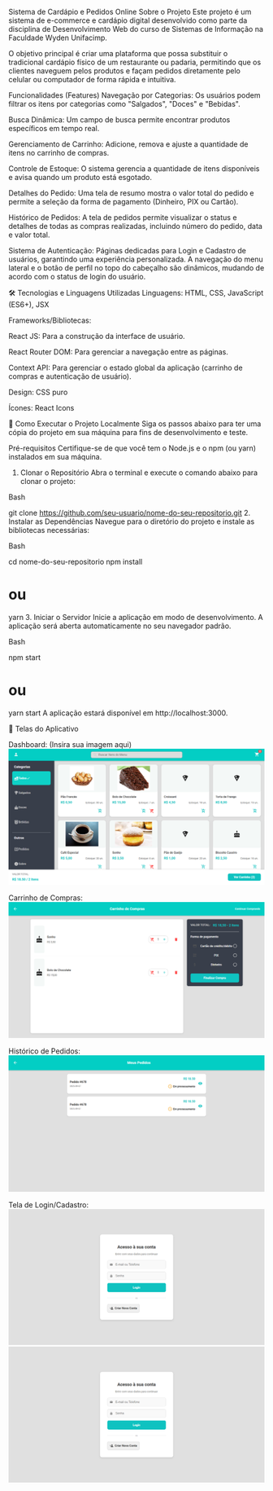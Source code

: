 Sistema de Cardápio e Pedidos Online
Sobre o Projeto
Este projeto é um sistema de e-commerce e cardápio digital desenvolvido como parte da disciplina de Desenvolvimento Web do curso de Sistemas de Informação na Faculdade Wyden Unifacimp.

O objetivo principal é criar uma plataforma que possa substituir o tradicional cardápio físico de um restaurante ou padaria, permitindo que os clientes naveguem pelos produtos e façam pedidos diretamente pelo celular ou computador de forma rápida e intuitiva.

Funcionalidades (Features)
Navegação por Categorias: Os usuários podem filtrar os itens por categorias como "Salgados", "Doces" e "Bebidas".

Busca Dinâmica: Um campo de busca permite encontrar produtos específicos em tempo real.

Gerenciamento de Carrinho: Adicione, remova e ajuste a quantidade de itens no carrinho de compras.

Controle de Estoque: O sistema gerencia a quantidade de itens disponíveis e avisa quando um produto está esgotado.

Detalhes do Pedido: Uma tela de resumo mostra o valor total do pedido e permite a seleção da forma de pagamento (Dinheiro, PIX ou Cartão).

Histórico de Pedidos: A tela de pedidos permite visualizar o status e detalhes de todas as compras realizadas, incluindo número do pedido, data e valor total.

Sistema de Autenticação: Páginas dedicadas para Login e Cadastro de usuários, garantindo uma experiência personalizada. A navegação do menu lateral e o botão de perfil no topo do cabeçalho são dinâmicos, mudando de acordo com o status de login do usuário.

🛠️ Tecnologias e Linguagens Utilizadas
Linguagens: HTML, CSS, JavaScript (ES6+), JSX

Frameworks/Bibliotecas:

React JS: Para a construção da interface de usuário.

React Router DOM: Para gerenciar a navegação entre as páginas.

Context API: Para gerenciar o estado global da aplicação (carrinho de compras e autenticação de usuário).

Design: CSS puro

Ícones: React Icons

🚀 Como Executar o Projeto Localmente
Siga os passos abaixo para ter uma cópia do projeto em sua máquina para fins de desenvolvimento e teste.

Pré-requisitos
Certifique-se de que você tem o Node.js e o npm (ou yarn) instalados em sua máquina.

1. Clonar o Repositório
Abra o terminal e execute o comando abaixo para clonar o projeto:

Bash

git clone https://github.com/seu-usuario/nome-do-seu-repositorio.git
2. Instalar as Dependências
Navegue para o diretório do projeto e instale as bibliotecas necessárias:

Bash

cd nome-do-seu-repositorio
npm install
# ou
yarn
3. Iniciar o Servidor
Inicie a aplicação em modo de desenvolvimento. A aplicação será aberta automaticamente no seu navegador padrão.

Bash

npm start
# ou
yarn start
A aplicação estará disponível em http://localhost:3000.

📸 Telas do Aplicativo

Dashboard:
(Insira sua imagem aqui)
![Dashboard](assets/dashboard.png)

Carrinho de Compras:
![Carrinho](assets/carrinho.png)

Histórico de Pedidos:
![Pedidos](assets/pedidos.png)

Tela de Login/Cadastro:
![Login](assets/login.png)
![cadastro](assets/login.png)